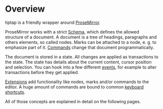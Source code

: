 # Overview
 tiptap is a friendly wrapper around [ProseMirror](https://ProseMirror.net).

 ProseMirror works with a strict [Schema](/api/schema), which defines the allowed structure of a document. A document is a tree of headings, paragraphs and others elements, so called nodes. Marks can be attached to a node, e. g. to emphasize part of it. [Commands](/api/commands) change that document programmatically.

 The document is stored in a state. All changes are applied as transactions to the state. The state has details about the current content, cursor position and selection. You can hook into a few different [events](/api/events), for example to alter transactions before they get applied.

 [Extensions](/api/extensions) add functionality like nodes, marks and/or commands to the editor. A huge amount of commands are bound to common [keyboard shortcuts](/api/keyboard-shortcuts).

All of those concepts are explained in detail on the following pages.
